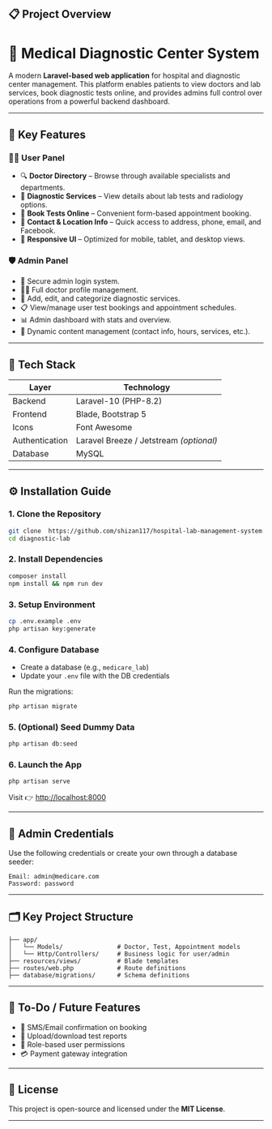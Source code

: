 ## 📋 Project Overview


# 🏥 Medical Diagnostic Center System

A modern **Laravel-based web application** for hospital and diagnostic center management.
 This platform enables patients to view doctors and lab services, book diagnostic tests online,
 and provides admins full control over operations from a powerful backend dashboard.

---

## 🚀 Key Features

### 👨‍⚕️ User Panel
- 🔍 **Doctor Directory** – Browse through available specialists and departments.
- 🧪 **Diagnostic Services** – View details about lab tests and radiology options.
- 📅 **Book Tests Online** – Convenient form-based appointment booking.
- 📍 **Contact & Location Info** – Quick access to address, phone, email, and Facebook.
- 📱 **Responsive UI** – Optimized for mobile, tablet, and desktop views.

### 🛡️ Admin Panel
- 🔐 Secure admin login system.
- 👨‍⚕️ Full doctor profile management.
- 🧪 Add, edit, and categorize diagnostic services.
- 📋 View/manage user test bookings and appointment schedules.
- 📊 Admin dashboard with stats and overview.
- 📝 Dynamic content management (contact info, hours, services, etc.).

---

## 🧰 Tech Stack

| Layer        | Technology               |
|--------------|--------------------------|
| Backend      | Laravel-10 (PHP-8.2)            |
| Frontend     | Blade, Bootstrap 5       |
| Icons        | Font Awesome             |
| Authentication | Laravel Breeze / Jetstream *(optional)* |
| Database     | MySQL                    |

---

## ⚙️ Installation Guide

### 1. Clone the Repository
```bash
git clone  https://github.com/shizan117/hospital-lab-management-system.git
cd diagnostic-lab
````

### 2. Install Dependencies

```bash
composer install
npm install && npm run dev
```

### 3. Setup Environment

```bash
cp .env.example .env
php artisan key:generate
```

### 4. Configure Database

* Create a database (e.g., `medicare_lab`)
* Update your `.env` file with the DB credentials

Run the migrations:

```bash
php artisan migrate
```

### 5. (Optional) Seed Dummy Data

```bash
php artisan db:seed
```

### 6. Launch the App

```bash
php artisan serve
```

Visit 👉 [http://localhost:8000](http://localhost:8000)

---

## 🔐 Admin Credentials

Use the following credentials or create your own through a database seeder:

```text
Email: admin@medicare.com
Password: password
```

---

## 🗂️ Key Project Structure

```
├── app/
│   └── Models/               # Doctor, Test, Appointment models
│   └── Http/Controllers/     # Business logic for user/admin
├── resources/views/          # Blade templates
├── routes/web.php            # Route definitions
├── database/migrations/      # Schema definitions
```

---

## 📌 To-Do / Future Features

* 📩 SMS/Email confirmation on booking
* 🧾 Upload/download test reports
* 👥 Role-based user permissions
* 💳 Payment gateway integration

---

## 🤝 License

This project is open-source and licensed under the **MIT License**.

---

